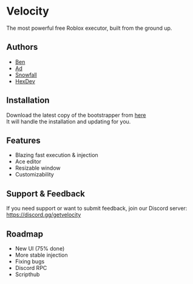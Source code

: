 
# Velocity

The most powerful free Roblox executor, built from the ground up.


## Authors

- [Ben](https://github.com/botdevXD)
- [Ad](https://github.com/ad-devlpr)
- [Snowfall](https://github.com/snoowfall)
- [HexDev](https://github.com/unknownamd)

## Installation

Download the latest copy of the bootstrapper from [here](https://github.com/KryptonSoftworks/SonarInfo/blob/main/VelocityBootstrapper.zip)\
It will handle the installation and updating for you.
## Features

- Blazing fast execution & injection
- Ace editor
- Resizable window
- Customizability


## Support & Feedback

If you need support or want to submit feedback, join our Discord server: https://discord.gg/getvelocity


## Roadmap

- New UI (75% done)
- More stable injection
- Fixing bugs
- Discord RPC
- Scripthub

